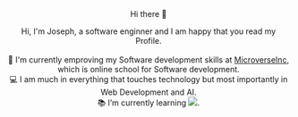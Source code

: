 <center>Hi there 👋</center>
<p align="center">
  Hi, I'm Joseph, a software enginner and I am happy that you read my Profile.
  <br>
  <br>
  🔬 I'm currently emproving my Software development skills at <a href="https://www.microverse.org/">MicroverseInc</a>, which is online school for Software development.
  <br>
  💻 I am much in everything that touches technology but most importantly in Web Development and AI.
  <br>
  📚 I’m currently learning <code><img src="https://img.icons8.com/color/50/000000/nodejs.png"/></code>.
  <br>
